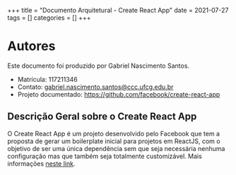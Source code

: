 +++
title = "Documento Arquitetural - Create React App"
date = 2021-07-27
tags = []
categories = []
+++

# Autores

Este documento foi produzido por Gabriel Nascimento Santos.

- Matrícula: 117211346
- Contato: gabriel.nascimento.santos@ccc.ufcg.edu.br
- Projeto documentado: https://github.com/facebook/create-react-app

## Descrição Geral sobre o Create React App

O Create React App é um projeto desenvolvido pelo Facebook que tem a proposta de gerar um boilerplate inicial para projetos em ReactJS, com o objetivo de ser uma única dependência sem que seja necessária nenhuma configuração mas que também seja totalmente customizável. Mais informações [neste link](https://create-react-app.dev/).
